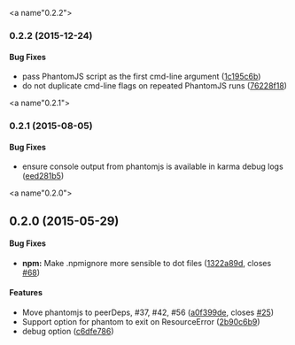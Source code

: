 <a name"0.2.2"></a>
### 0.2.2 (2015-12-24)


#### Bug Fixes

* pass PhantomJS script as the first cmd-line argument ([1c195c6b](https://github.com/karma-runner/karma-phantomjs-launcher/commit/1c195c6b))
* do not duplicate cmd-line flags on repeated PhantomJS runs ([76228f18](https://github.com/karma-runner/karma-phantomjs-launcher/commit/76228f18))


<a name"0.2.1"></a>
### 0.2.1 (2015-08-05)


#### Bug Fixes

* ensure console output from phantomjs is available in karma debug logs ([eed281b5](https://github.com/karma-runner/karma-phantomjs-launcher/commit/eed281b5))

<a name"0.2.0"></a>
## 0.2.0 (2015-05-29)


#### Bug Fixes

* **npm:** Make .npmignore more sensible to dot files ([1322a89d](https://github.com/karma-runner/karma-phantomjs-launcher/commit/1322a89d), closes [#68](https://github.com/karma-runner/karma-phantomjs-launcher/issues/68))


#### Features

* Move phantomjs to peerDeps, #37, #42, #56 ([a0f399de](https://github.com/karma-runner/karma-phantomjs-launcher/commit/a0f399de), closes [#25](https://github.com/karma-runner/karma-phantomjs-launcher/issues/25))
* Support option for phantom to exit on ResourceError ([2b90c6b9](https://github.com/karma-runner/karma-phantomjs-launcher/commit/2b90c6b9))
* debug option ([c6dfe786](https://github.com/karma-runner/karma-phantomjs-launcher/commit/c6dfe786))
